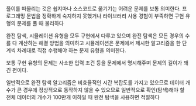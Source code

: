 풀이를 떠올리는 것은 쉽지마나 소스코드로 옮기기는 어려운 문제를 보통 의미한다.
프로그래밍 문법을 정확하게 숙지하지 못했거나 라이브러리 사용 경험이 부족하면 구현 유형의 문제를 풀 때 불리하다

완전 탐색, 시뮬레이션 유형을 모두 구현에서 다루고 있으며 완전 탐색은 모든 경우의 수를 다 계산하는 해결 방법을 의미하고
시뮬레이션은 문제에서 제시한 알고리즘을 한 단계씩 차례대로 직접 수행해야 하는 문제 유형을 의미한다.

보통 구현 유형의 문제는 사소한 입력 조건 등을 문제에서 명시해주며 문제의 길이가 꽤 긴 편이다.

일반적으로 완전 탐색 알고리즘은 비효율적인 시간 복잡도를 가지고 있으므로 데이터 개수가 큰 경우에 정상적으로 동작하지 않을 수 있으므로
일반적으로 확인(탐색)해야 할 전체 데이터의 개수가 100만개 이하일 때 완전 탐색을 사용하면 적절하다
